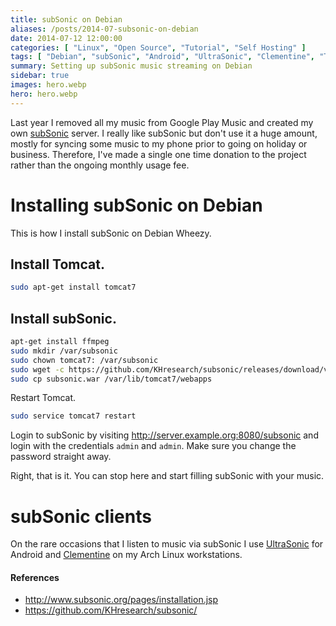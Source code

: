 ```yaml
---
title: subSonic on Debian
aliases: /posts/2014-07-subsonic-on-debian
date: 2014-07-12 12:00:00
categories: [ "Linux", "Open Source", "Tutorial", "Self Hosting" ]
tags: [ "Debian", "subSonic", "Android", "UltraSonic", "Clementine", "Tomcat" ]
summary: Setting up subSonic music streaming on Debian
sidebar: true
images: hero.webp
hero: hero.webp
---
```


Last year I removed all my music from Google Play Music and created my own
[subSonic](http://www.subsonic.org/) server. I really like subSonic but don't
use it a huge amount, mostly for syncing some music to my phone prior to going
on holiday or business. Therefore, I've made a single one time donation to the
project rather than the ongoing monthly usage fee.

# Installing subSonic on Debian

This is how I install subSonic on Debian Wheezy.

## Install Tomcat.

```bash
sudo apt-get install tomcat7
```

## Install subSonic.

```bash
apt-get install ffmpeg
sudo mkdir /var/subsonic
sudo chown tomcat7: /var/subsonic
sudo wget -c https://github.com/KHresearch/subsonic/releases/download/v4.9-kang/subsonic.war
sudo cp subsonic.war /var/lib/tomcat7/webapps
```

Restart Tomcat.

```bash
sudo service tomcat7 restart
```

Login to subSonic by visiting <http://server.example.org:8080/subsonic> and
login with the credentials `admin` and `admin`. Make sure you change the
password straight away.

Right, that is it. You can stop here and start filling subSonic with your
music.

# subSonic clients

On the rare occasions that I listen to music via subSonic I use
[UltraSonic](https://play.google.com/store/apps/details?id=com.thejoshwa.ultrasonic.androidapp)
for Android and [Clementine](https://www.clementine-player.org/) on my Arch Linux
workstations.

#### References

  * <http://www.subsonic.org/pages/installation.jsp>
  * <https://github.com/KHresearch/subsonic/>
